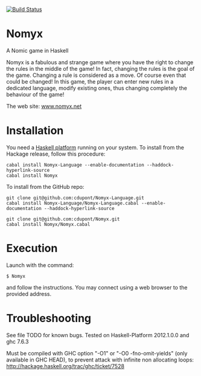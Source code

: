 [![Build Status](https://travis-ci.org/cdupont/Nomyx.png?branch=master)](https://travis-ci.org/cdupont/Nomyx)

Nomyx
=====

A Nomic game in Haskell

Nomyx is a fabulous and strange game where you have the right to change the rules in the middle of the game!
In fact, changing the rules is the goal of the game. Changing a rule is considered as a move. Of course even that could be changed!
In this game, the player can enter new rules in a dedicated language, modify existing ones, thus changing completely the behaviour of the game!

The web site: www.nomyx.net

Installation
============

You need a [Haskell platform](www.haskell.org/platform) running on your system. 
To install from the Hackage release, follow this procedure:

    cabal install Nomyx-Language --enable-documentation --haddock-hyperlink-source
    cabal install Nomyx

To install from the GitHub repo:

    git clone git@github.com:cdupont/Nomyx-Language.git
    cabal install Nomyx-Language/Nomyx-Language.cabal --enable-documentation --haddock-hyperlink-source
    
    git clone git@github.com:cdupont/Nomyx.git
    cabal install Nomyx/Nomyx.cabal

Execution
=========

Launch with the command:

    $ Nomyx

and follow the instructions. You may connect using a web browser to the provided address.


Troubleshooting
===============
See file TODO for known bugs.
Tested on Haskell-Platform 2012.1.0.0 and ghc 7.6.3

Must be compiled with GHC option "-O1" or "-O0 -fno-omit-yields" (only available in GHC HEAD), to prevent attack with infinite non allocating loops:
http://hackage.haskell.org/trac/ghc/ticket/7528

